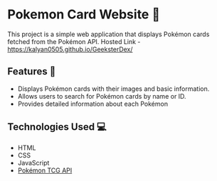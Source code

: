 # Pokemon Card Website 🌟

This project is a simple web application that displays Pokémon cards fetched from the Pokémon API.
Hosted Link - https://kalyan0505.github.io/GeeksterDex/

## Features 🚀

- Displays Pokémon cards with their images and basic information.
- Allows users to search for Pokémon cards by name or ID.
- Provides detailed information about each Pokémon

## Technologies Used 💻

- HTML
- CSS
- JavaScript
- [Pokémon TCG API](https://pokeapi.co/api/v2/)
